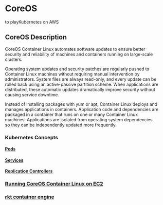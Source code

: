 # CoreOS
to playKubernetes on AWS


## CoreOS Description

CoreOS Container Linux automates software updates to ensure better security and reliability of machines and containers running on large-scale clusters. 

Operating system updates and security patches are regularly pushed to Container Linux machines without requiring manual intervention by administrators. System files are always read-only, and every update can be rolled back using an active-passive partition scheme. When applications are distributed, these automatic updates dramatically improve security without causing service downtime.

Instead of installing packages with yum or apt, Container Linux deploys and manages applications in containers. Application code and dependencies are packaged in a container that runs on one or many Container Linux machines. Applications are isolated from operating system dependencies so they can be independently updated more frequently.

### Kubernetes Concepts

#### [Pods](https://coreos.com/kubernetes/docs/latest/pods.html)

#### [Services](https://coreos.com/kubernetes/docs/latest/services.html)

#### [Replication Controllers](https://coreos.com/kubernetes/docs/latest/replication-controller.html)

### [Running CoreOS Container Linux on EC2](https://coreos.com/os/docs/latest/booting-on-ec2.html)

### [rkt container engine ](https://coreos.com/rkt/)
